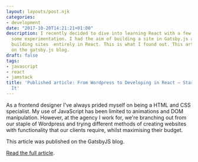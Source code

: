 ```yaml
---
layout: layouts/post.njk
categories:
- development
date: "2017-10-20T14:21:21+01:00"
description: I recently decided to dive into learning React with a few courses and
  some experimentation. I had the aim of building a site in Gatsby.js as a test for
  building sites  entirely in React. This is what I found out. This article was published
  on the gatsby.js blog.
draft: false
tags:
- javascript
- react
- jamstack
title: 'Published article: From Wordpress to Developing in React — Starting to See
  It'
---
```

As a frontend designer I've always prided myself on being a HTML and CSS specialist. My use of JavaScript has been limited to animations and DOM manipulation. However, at the agency I work for, we're branching out from our staple of Wordpress and trying different methods of creating websites with functionality that our clients require, whilst maximising their budget.

This article was published on the GatsbyJS blog.

[Read the full article](https://www.gatsbyjs.org/blog/2017-10-20-from-wordpress-to-developing-in-react-starting-to-see-it/ "From Wordpress to Developing in React — Starting to See It on Gatsbjs.org blog").
